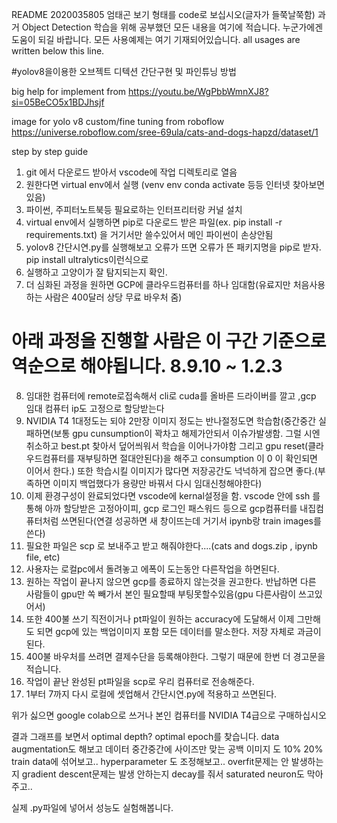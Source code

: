 README
2020035805
엄태곤 
보기 형태를 code로 보십시오(글자가 들쭉날쭉함)
과거 Object Detection 학습을 위해 공부했던 모든 내용을 여기에 적습니다.
누군가에겐 도움이 되길 바랍니다.
모든 사용예제는 여기 기재되어있습니다.
all usages are written below this line.

#yolov8을이용한 오브젝트 디텍션 간단구현 및 파인튜닝 방법

big help for implement from 
https://youtu.be/WgPbbWmnXJ8?si=05BeCO5x1BDJhsjf

image for yolo v8 custom/fine tuning from roboflow
https://universe.roboflow.com/sree-69ula/cats-and-dogs-hapzd/dataset/1

step by step guide
1. git 에서 다운로드 받아서 vscode에 작업 디렉토리로 열음
2. 원한다면 virtual env에서 실행 (venv env conda activate 등등 인터넷 찾아보면 있음)
3. 파이썬, 주피터노트북등 필요로하는 인터프리터랑 커널 설치
4. virtual env에서 실행하면 pip로 다운로드 받은 파일(ex. pip install -r requirements.txt) 을 거기서만 쓸수있어서 메인 파이썬이 손상안됨
5. yolov8 간단시연.py를 실행해보고 오류가 뜨면 오류가 뜬 패키지명을 pip로 받자. pip install ultralytics이런식으로
6. 실행하고 고양이가 잘 탐지되는지 확인.
7. 더 심화된 과정을 원하면 GCP에 클라우드컴퓨터를 하나 임대함(유료지만 처음사용하는 사람은 400달러 상당 무료 바우처 줌)
# 아래 과정을 진행할 사람은 이 구간 기준으로 역순으로 해야됩니다. 8.9.10 ~ 1.2.3
8. 임대한 컴퓨터에 remote로접속해서 cli로 cuda를 올바른 드라이버를 깔고 ,gcp 임대 컴퓨터 ip도 고정으로 할당받는다
9. NVIDIA T4 1대정도는 되야 2만장 이미지 정도는 반나절정도면 학습함(중간중간 실패하면(보통 gpu cunsumption이 꽉차고 해제가안되서 이슈가발생함. 그럴 시엔 취소하고 best.pt 찾아서 덮어씌워서 학습을 이어나가야함 그리고 gpu reset(클라우드컴퓨터를 재부팅하면 절대안된다)을 해주고 consumption 이 0 이 확인되면 이어서 한다.) 또한 학습시킬 이미지가 많다면 저장공간도 넉넉하게 잡으면 좋다.(부족하면 이미지 백업했다가 용량만 바꿔서 다시 임대신청해야한다)
10. 이제 환경구성이 완료되었다면 vscode에 kernal설정을 함. vscode 안에 ssh 를 통해 아까 할당받은 고정아이피, gcp 로그인 패스워드 등으로 gcp컴퓨터를 내집컴퓨터처럼 쓰면된다(연결 성공하면 새 창이뜨는데 거기서 ipynb랑 train images를 쓴다)
11. 필요한 파일은 scp 로 보내주고 받고 해줘야한다....(cats and dogs.zip , ipynb file, etc)
12. 사용자는 로컬pc에서 돌려놓고 에폭이 도는동안 다른작업을 하면된다.
13. 원하는 작업이 끝나지 않으면 gcp를 종료하지 않는것을 권고한다. 반납하면 다른 사람들이 gpu만 쏙 빼가서 본인 필요할때 부팅못할수있음(gpu 다른사람이 쓰고있어서)
14. 또한 400불 쓰기 직전이거나 pt파일이 원하는 accuracy에 도달해서 이제 그만해도 되면 gcp에 있는 백업이미지 포함 모든 데이터를 말소한다. 저장 자체로 과금이 된다.
15. 400불 바우처를 쓰려면 결제수단을 등록해야한다. 그렇기 때문에 한번 더 경고문을 적습니다.
16. 작업이 끝난 완성된 pt파일을 scp로 우리 컴퓨터로 전송해준다.
17. 1부터 7까지 다시 로컬에 셋업해서 간단시연.py에 적용하고 쓰면된다.

위가 싫으면 google colab으로 쓰거나 본인 컴퓨터를 NVIDIA T4급으로 구매하십시오

결과 그래프를 보면서 optimal depth? 
optimal epoch를 찾습니다.
data augmentation도 해보고
데이터 중간중간에 사이즈만 맞는 공백 이미지 도 10% 20% train data에 섞어보고..
hyperparameter 도 조정해보고..
overfit문제는 안 발생하는지 
gradient descent문제는 발생 안하는지
decay를 줘서 saturated neuron도 막아주고..

실제 .py파일에 넣어서 성능도 실험해봅니다.





